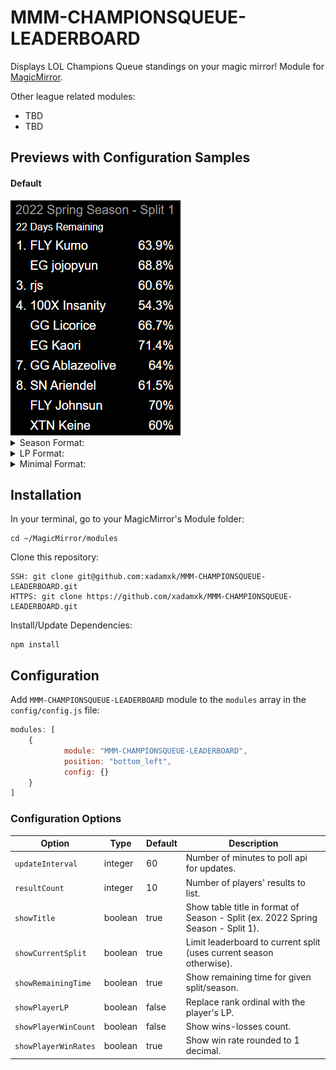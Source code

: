 # MMM-CHAMPIONSQUEUE-LEADERBOARD
Displays LOL Champions Queue standings on your magic mirror!
Module for <a href="https://github.com/MichMich/MagicMirror">MagicMirror</a>.

Other league related modules:
- TBD
- TBD

## Previews with Configuration Samples
#### Default
<img src="https://github.com/xadamxk/MMM-CHAMPIONSQUEUE-LEADERBOARD/blob/main/screenshots/default_format.png?raw=true" title="Preview"  />

<details> 
  <summary>Season Format:</summary>
  <img src="https://github.com/xadamxk/MMM-CHAMPIONSQUEUE-LEADERBOARD/blob/main/screenshots/season_format.png?raw=true" title="Preview Season Format"  />
	<pre><code>
config: {
    showCurrentSplit: false,
    showRemainingTime: false	
}
	</code></pre>
</details>

<details> 
  <summary>LP Format:</summary>
  <img src="https://github.com/xadamxk/MMM-CHAMPIONSQUEUE-LEADERBOARD/blob/main/screenshots/lp_format.png?raw=true" title="Preview LP Format"  />
	<pre><code>
config: {
    showPlayerLP: true,
    showPlayerWinCount: true,
    showPlayerWinRates: false
}
	</code></pre>
</details>

<details> 
  <summary>Minimal Format:</summary>
  <img src="https://github.com/xadamxk/MMM-CHAMPIONSQUEUE-LEADERBOARD/blob/main/screenshots/minimal_format.png?raw=true" title="Minimal LP Format"  />
	<pre><code>
config: {
    showTitle: false,
    showRemainingTime: false,
    showPlayerWinRates: false
}
	</code></pre>
</details>

## Installation
In your terminal, go to your MagicMirror's Module folder:
````
cd ~/MagicMirror/modules
````

Clone this repository:
````
SSH: git clone git@github.com:xadamxk/MMM-CHAMPIONSQUEUE-LEADERBOARD.git
HTTPS: git clone https://github.com/xadamxk/MMM-CHAMPIONSQUEUE-LEADERBOARD.git
````

Install/Update Dependencies:
````
npm install
````

## Configuration
Add `MMM-CHAMPIONSQUEUE-LEADERBOARD` module to the `modules` array in the `config/config.js` file:
````javascript
modules: [
	{
			module: "MMM-CHAMPIONSQUEUE-LEADERBOARD",
			position: "bottom_left",
			config: {}
	}
]
````
### Configuration Options

| **Option** | **Type** | **Default** | **Description** |
| --- | --- | --- | --- |
| `updateInterval` | integer | 60 | Number of minutes to poll api for updates. |
| `resultCount` | integer | 10 | Number of players' results to list. |
| `showTitle` | boolean | true | Show table title in format of Season - Split (ex. 2022 Spring Season - Split 1). |
| `showCurrentSplit` | boolean | true | Limit leaderboard to current split (uses current season otherwise). |
| `showRemainingTime` | boolean | true | Show remaining time for given split/season. |
| `showPlayerLP` | boolean | false | Replace rank ordinal with the player's LP. |
| `showPlayerWinCount` | boolean | false | Show wins-losses count. |
| `showPlayerWinRates` | boolean | true | Show win rate rounded to 1 decimal. |

